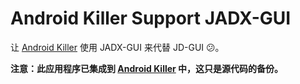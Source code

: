 # Android Killer Support JADX-GUI

让 [Android Killer](https://github.com/SeagullOddy/android-killer) 使用 JADX-GUI 来代替 JD-GUI 😕。

**注意：此应用程序已集成到 [Android Killer](https://github.com/SeagullOddy/android-killer) 中，这只是源代码的备份。**
